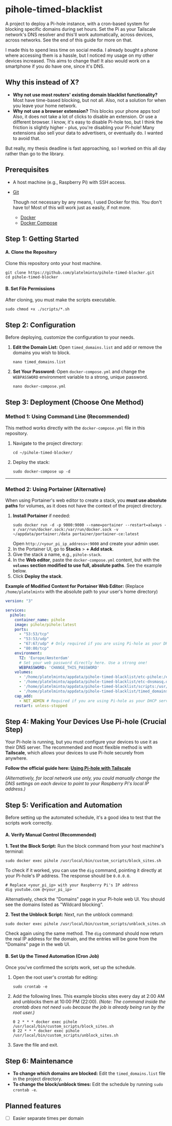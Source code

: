 # pihole-timed-blacklist
A project to deploy a Pi-hole instance, with a cron-based system for blocking specific domains during set hours. Set the Pi as your Tailscale network's DNS resolver and this'll work automatically, across devices, across networks. See the end of this guide for more on that.

I made this to spend less time on social media. I already bought a phone where accessing them is a hassle, but I noticed my usage on my other devices increased. This aims to change that! It also would work on a smartphone if you do have one, since it's DNS.

## Why this instead of X?
* **Why not use most routers' existing domain blacklist functionality?** Most have time-based blocking, but not all. Also, not a solution for when you leave your home network.
* **Why not use a browser extension?** This blocks your phone apps too! Also, it does not take a lot of clicks to disable an extension. Or use a different browser. I know, it's easy to disable Pi-hole too, but I think the friction is slightly higher - plus, you're disabling your Pi-hole! Many extensions also sell your data to advertisers, or eventually do. I wanted to avoid that.

But really, my thesis deadline is fast approaching, so I worked on this all day rather than go to the library.

## Prerequisites
*   A host machine (e.g., Raspberry Pi) with SSH access.
*   [Git](https://git-scm.com/book/en/v2/Getting-Started-Installing-Git)

    Though not necessary by any means, I used Docker for this. You don't have to! Most of this will work just as easily, if not more.

    *   [Docker](https://docs.docker.com/engine/install/)
    *   [Docker Compose](https://docs.docker.com/compose/install/)

## Step 1: Getting Started
#### A. Clone the Repository
Clone this repository onto your host machine.
```
git clone https://github.com/platelminto/pihole-timed-blocker.git
cd pihole-timed-blocker
```
#### B. Set File Permissions
After cloning, you must make the scripts executable.
```
sudo chmod +x ./scripts/*.sh
```
## Step 2: Configuration
Before deploying, customize the configuration to your needs.

1.  **Edit the Domain List:** Open `timed_domains.list` and add or remove the domains you wish to block.
    ```
    nano timed_domains.list
    ```
2.  **Set Your Password:** Open `docker-compose.yml` and change the `WEBPASSWORD` environment variable to a strong, unique password.
    ```
    nano docker-compose.yml
    ```
## Step 3: Deployment (Choose One Method)
### Method 1: Using Command Line (Recommended)
This method works directly with the `docker-compose.yml` file in this repository.
1.  Navigate to the project directory:
    ```
    cd ~/pihole-timed-blocker/
    ```
2.  Deploy the stack:
    ```
    sudo docker-compose up -d
    ```
---
### Method 2: Using Portainer (Alternative)
When using Portainer's web editor to create a stack, you **must use absolute paths** for volumes, as it does not have the context of the project directory.
1.  **Install Portainer** if needed:
    ```
    sudo docker run -d -p 9000:9000 --name=portainer --restart=always -v /var/run/docker.sock:/var/run/docker.sock -v ~/appdata/portainer:/data portainer/portainer-ce:latest
    ```
    Open `http://<your_pi_ip_address>:9000` and create your admin user.
2.  In the Portainer UI, go to **Stacks** > **+ Add stack**.
3.  Give the stack a name, e.g., `pihole-stack`.
4.  In the **Web editor**, paste the `docker-compose.yml` content, but with the **`volumes` section modified to use full, absolute paths**. See the example below.
5.  Click **Deploy the stack**.

**Example of Modified Content for Portainer Web Editor:**
(Replace `/home/platelminto` with the absolute path to your user's home directory)
```yaml
version: "3"

services:
  pihole:
    container_name: pihole
    image: pihole/pihole:latest
    ports:
      - "53:53/tcp"
      - "53:53/udp"
      - "67:67/udp" # Only required if you are using Pi-hole as your DHCP server
      - "80:80/tcp"
    environment:
      TZ: 'Europe/Amsterdam'
      # Set your web password directly here. Use a strong one!
      WEBPASSWORD: 'CHANGE_THIS_PASSWORD'
    volumes:
      - '/home/platelminto/appdata/pihole-timed-blacklist/etc-pihole:/etc/pihole'
      - '/home/platelminto/appdata/pihole-timed-blacklist/etc-dnsmasq.d:/etc/dnsmasq.d'
      - '/home/platelminto/appdata/pihole-timed-blacklist/scripts:/usr/local/bin/custom_scripts'
      - '/home/platelminto/appdata/pihole-timed-blacklist/timed_domains.list:/etc/pihole/timed_domains.list'
    cap_add:
      - NET_ADMIN # Required if you are using Pi-hole as your DHCP server, else not needed
    restart: unless-stopped
```
## Step 4: Making Your Devices Use Pi-hole (Crucial Step)
Your Pi-hole is running, but you must configure your devices to use it as their DNS server. The recommended and most flexible method is with **Tailscale**, which allows your devices to use Pi-hole securely from anywhere.

**Follow the official guide here: [Using Pi-hole with Tailscale](https://tailscale.com/kb/1114/pi-hole)**

_(Alternatively, for local network use only, you could manually change the DNS settings on each device to point to your Raspberry Pi's local IP address.)_

## Step 5: Verification and Automation
Before setting up the automated schedule, it's a good idea to test that the scripts work correctly.

#### A. Verify Manual Control (Recommended)
**1. Test the Block Script:**
Run the block command from your host machine's terminal:
```
sudo docker exec pihole /usr/local/bin/custom_scripts/block_sites.sh
```
To check if it worked, you can use the `dig` command, pointing it directly at your Pi-hole's IP address. The response should be `0.0.0.0`.
```
# Replace <your_pi_ip> with your Raspberry Pi's IP address
dig youtube.com @<your_pi_ip>
```
Alternatively, check the "Domains" page in your Pi-hole web UI. You should see the domains listed as "Wildcard blocking".

**2. Test the Unblock Script:**
Next, run the unblock command:
```
sudo docker exec pihole /usr/local/bin/custom_scripts/unblock_sites.sh
```
Check again using the same method. The `dig` command should now return the real IP address for the domain, and the entries will be gone from the "Domains" page in the web UI.

#### B. Set Up the Timed Automation (Cron Job)
Once you've confirmed the scripts work, set up the schedule.
1.  Open the root user's crontab for editing:
    ```
    sudo crontab -e
    ```
2.  Add the following lines. This example blocks sites every day at 2:00 AM and unblocks them at 10:00 PM (22:00).
    _(Note: The command inside the crontab does not need_ `sudo` _because the job is already being run by the root user.)_
    ```cron
    0 2 * * * docker exec pihole /usr/local/bin/custom_scripts/block_sites.sh
    0 22 * * * docker exec pihole /usr/local/bin/custom_scripts/unblock_sites.sh
    ```
3.  Save the file and exit.

## Step 6: Maintenance
*   **To change which domains are blocked:** Edit the `timed_domains.list` file in the project directory.
*   **To change the block/unblock times:** Edit the schedule by running `sudo crontab -e`.


## Planned features
* [ ] Easier separate times per domain
